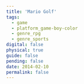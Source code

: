 ```yaml
---
title: 'Mario Golf'
tags:
  - game
  - platform_game-boy-color
  - genre_rpg
  - genre_sports
digital: false
physical: true
guide: false
pending: false
date: 2014-02-10
permalink: false
---
```

